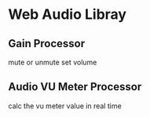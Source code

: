 # Web Audio Libray

## Gain Processor
mute or unmute
set volume

## Audio VU Meter Processor
calc the vu meter value in real time
